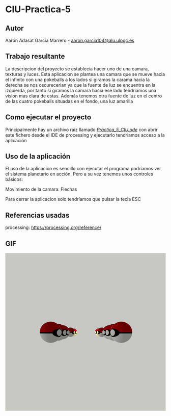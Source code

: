 # CIU-Practica-5
## Autor

Aarón Adasat García Marrero - aaron.garcia104@alu.ulpgc.es

## Trabajo resultante
La descripcion del proyecto se establecia hacer uno de una camara, texturas y luces. Esta aplicacion se plantea una camara que se mueve hacia el infinito con una pokeballs a los lados si giramos la carama hacia la derecha se nos oscurecerian ya que la fuente de luz se encuentra en la izquierda, por tanto si giramos la camara hacia ese lado tendriamos una vision mas clara de estas. Además tenemos otra fuente de luz en el centro de las cuatro pokeballs situadas en el fondo, una luz amarilla

## Como ejecutar el proyecto

Principalmente hay un archivo raiz llamado [*Practica_5_CIU.pde*](./CIU_Practica_5/CIU_Practica_5.pde) con abrir este fichero desde el IDE de processing y ejecutarlo tendriamos acceso a la aplicación

## Uso de la aplicación
El uso de la aplicacion es sencillo con ejecutar el programa podríamos ver el sistema planetario en acción. Pero a su vez tenemos unos controles básicos:

Movimiento de la camara: Flechas


Para cerrar la aplicacion solo tendríamos que pulsar la tecla ESC

## Referencias usadas

processing: https://processing.org/reference/

## GIF
![](./funcionamiento.gif)
